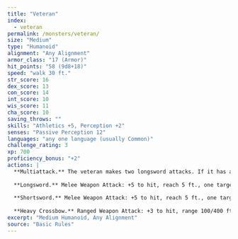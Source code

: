 ```yaml
---
title: "Veteran"
index:
  - veteran
permalink: /monsters/veteran/
size: "Medium"
type: "Humanoid"
alignment: "Any Alignment"
armor_class: "17 (Armor)"
hit_points: "58 (9d8+18)"
speed: "walk 30 ft."
str_score: 16
dex_score: 13
con_score: 14
int_score: 10
wis_score: 11
cha_score: 10
saving_throws: ""
skills: "Athletics +5, Perception +2"
senses: "Passive Perception 12"
languages: "any one language (usually Common)"
challenge_rating: 3
xp: 700
proficiency_bonus: "+2"
actions: |
  **Multiattack.** The veteran makes two longsword attacks. If it has a shortsword drawn, it can also make a shortsword attack.
  
  **Longsword.** Melee Weapon Attack: +5 to hit, reach 5 ft., one target. Hit: 7 (1d8 + 3) slashing damage, or 8 (1d10 + 3) slashing damage if used with two hands.
  
  **Shortsword.** Melee Weapon Attack: +5 to hit, reach 5 ft., one target. Hit: 6 (1d6 + 3) piercing damage.
  
  **Heavy Crossbow.** Ranged Weapon Attack: +3 to hit, range 100/400 ft., one target. Hit: 6 (1d10 + 1) piercing damage.
excerpt: "Medium Humanoid, Any Alignment"
source: "Basic Rules"
---
```

